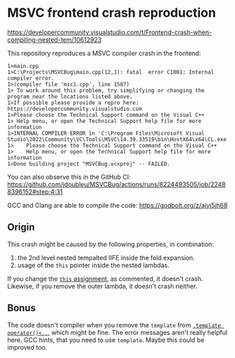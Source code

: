# MSVC frontend crash reproduction
https://developercommunity.visualstudio.com/t/Frontend-crash-when-compiling-nested-tem/10612923

This repository reproduces a MSVC compiler crash in the frontend:

```
1>main.cpp
1>C:\Projects\MSVCBug\main.cpp(12,1): fatal  error C1001: Internal compiler error.
1>(compiler file 'msc1.cpp', line 1587)
1> To work around this problem, try simplifying or changing the program near the locations listed above.
1>If possible please provide a repro here: https://developercommunity.visualstudio.com
1>Please choose the Technical Support command on the Visual C++
1> Help menu, or open the Technical Support help file for more information
1>INTERNAL COMPILER ERROR in 'C:\Program Files\Microsoft Visual Studio\2022\Community\VC\Tools\MSVC\14.39.33519\bin\HostX64\x64\CL.exe'
1>    Please choose the Technical Support command on the Visual C++
1>    Help menu, or open the Technical Support help file for more information
1>Done building project "MSVCBug.vcxproj" -- FAILED.
```

You can also observe this in the GitHub CI: https://github.com/jdoubleu/MSVCBug/actions/runs/8224493505/job/22488396152#step:4:31

GCC and Clang are able to compile the code: https://godbolt.org/z/ajvj5jh68

## Origin
This crash might be caused by the following properties, in combination:
1. the 2nd level nested tempalted IIFE inside the fold expansion.
2. usage of the `this` pointer inside the nested lambdas.

If you change the [`this` assignment](./main.cpp#L20), as commented, it doesn't crash. Likewise, if you remove the outer lambda, it doesn't crash neither.

## Bonus
The code doesn't compiler when you remove the `template` from [`.template operator()<..`](./main.cpp#L21), which might be fine. The error messages aren't really helpful here. GCC hints, that you need to use `template`. Maybe this could be improved too.